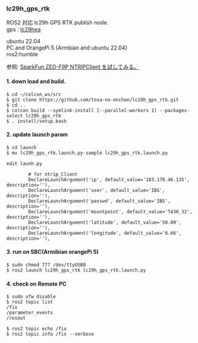 ### lc29h_gps_rtk  
  
  ROS2 対応 lc29h GPS RTK publish node.  
  gps : [lc29hea](https://ja.aliexpress.com/item/1005006280471184.html?spm=a2g0o.productlist.main.21.56c1ZyHTZyHT25&algo_pvid=838ac7d5-7be4-4faf-bac1-391f2191bded&algo_exp_id=838ac7d5-7be4-4faf-bac1-391f2191bded-10&pdp_npi=4%40dis%21JPY%218520%218094%21%21%21400.00%21380.00%21%402101ef8717087634246034361e6f4e%2112000036592226693%21sea%21JP%210%21AB&curPageLogUid=F4yjv3rNSTbA&utparam-url=scene%3Asearch%7Cquery_from%3A)  
  
  ubuntu 22.04  
  PC and OrangePi 5 (Armbian and ubuntu 22.04)  
  ros2:humble  
  
  参照: [SparkFun ZED-F9P NTRIPClient を試してみる。](http://www.netosa.com/blog/2024/04/sparkfun-zed-f9p-ntripclient.html)  

#### 1. down load and build.  

    $ cd ~/colcon_ws/src  
    $ git clone https://github.com/tosa-no-onchan/lc29h_gps_rtk.git  
    $ cd ..  
    $ colcon build --symlink-install [--parallel-workers 1] --packages-select lc29h_gps_rtk  
    $ . install/setup.bash  
#### 2. update launch param  

    $ cd launch  
    $ mv lc29h_gps_rtk.launch.py-sample lc29h_gps_rtk.launch.py  
  
    edit launh.py  

````  
        # for ntrip_Client
        DeclareLaunchArgument('ip', default_value='183.178.46.135', description=''), 
        DeclareLaunchArgument('user', default_value='IBS', description=''),
        DeclareLaunchArgument('passwd', default_value='IBS', description=''),
        DeclareLaunchArgument('mountpoint', default_value='T430_32', description=''),
        DeclareLaunchArgument('latitude', default_value='50.09', description=''),
        DeclareLaunchArgument('longitude', default_value='8.66', description=''),
````  

#### 3. run on SBC(Armibian orangePi 5)  

    $ sudo chmod 777 /dev/ttyUSB0  
    $ ros2 launch lc29h_gps_rtk lc29h_gps_rtk.launch.py  

#### 4. check on Remote PC  

    $ sudo ufw disable  
    $ ros2 topic list  
    /fix  
    /parameter_events  
    /rosout  

    $ ros2 topic echo /fix  
    $ ros2 topic info /fix --verbose  



